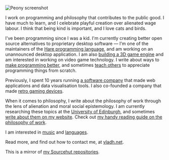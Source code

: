 ![Peony screenshot](https://vladh.net/static/peony/peony@1200px.jpg)

I work on programming and philosophy that contributes to the public good. I have much to learn, and I celebrate playful
creation over alienated wage labour. I think that being kind is important, and I love cats and birds.

I've been programming since I was a kid. I'm currently creating better open source alternatives to proprietary desktop
software — I'm one of the maintainers of the [Hare programming language](https://vladh.net/hare), and am working on an
unannounced desktop application. I am also [building a 3D game engine](https://vladh.net/peony) and am interested in
working on video game technology. I write about ways to [make programming better](https://vladh.net/manifesto), and
sometimes [teach others](https://vladh.net/clumsycomputer) to appreciate programming things from scratch.

Previously, I spent 10 years running [a software company](https://www.saffron.so) that made web applications and data
visualisation tools. I also co-founded a company that made [retro gaming devices](https://vladh.net/submodule).

When it comes to philosophy, I write about the philosophy of work through the lens of alienation and moral social
epistemology. I am currently researching these topics at the [University of
Edinburgh](https://www.ed.ac.uk/ppls/philosophy), and sometimes [write about them on my
website](https://vladh.net/alternatives-to-wage-labour). Check out [my handy reading guide on the philosophy of
work](https://vladh.net/wage-labour-resources).

I am interested in [music](https://vladh.net/music) and [languages](https://vladh.net/german-nouns).

Read more, and find out how to contact me, at [vladh.net](https://vladh.net).

This is a mirror of [my Sourcehut repositories](https://sr.ht/~vladh).
